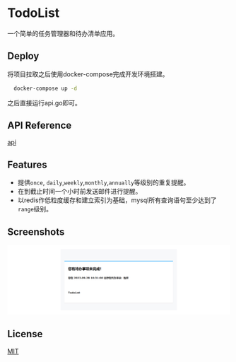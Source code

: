 
# TodoList

一个简单的任务管理器和待办清单应用。


## Deploy

将项目拉取之后使用docker-compose完成开发环境搭建。

```bash
  docker-compose up -d
```

之后直接运行api.go即可。
## API Reference

[api](https://github.com/muskonu/TodoList/blob/main/doc/api.md)


## Features

- 提供`once`, `daily`,`weekly`,`monthly`,`annually`等级别的重复提醒。
- 在到截止时间一个小时前发送邮件进行提醒。
- 以redis作低粒度缓存和建立索引为基础，mysql所有查询语句至少达到了`range`级别。


## Screenshots

![邮件样例](./doc/images/img.png "邮件样例")

## License

[MIT](https://choosealicense.com/licenses/mit/)